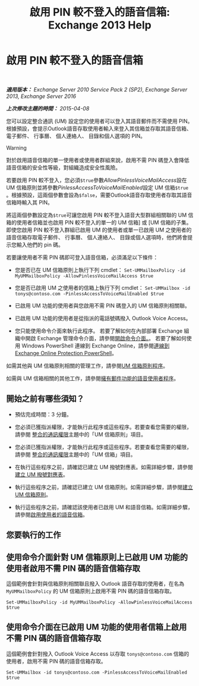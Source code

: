 ﻿---
title: '啟用 PIN 較不登入的語音信箱: Exchange 2013 Help'
TOCTitle: 啟用 PIN 較不登入的語音信箱
ms:assetid: 54133753-317c-42ef-9b0d-ca9f2d2d6bd7
ms:mtpsurl: https://technet.microsoft.com/zh-tw/library/Gg602127(v=EXCHG.150)
ms:contentKeyID: 54652583
ms.date: 05/21/2018
mtps_version: v=EXCHG.150
ms.translationtype: MT
---

# 啟用 PIN 較不登入的語音信箱

 

_**適用版本：** Exchange Server 2010 Service Pack 2 (SP2), Exchange Server 2013, Exchange Server 2016_

_**上次修改主題的時間：** 2015-04-08_

您可以設定整合通訊 (UM) 設定您的使用者可以登入其語音郵件而不需使用 PIN。根據預設，會提示Outlook語音存取使用者輸入來登入其信箱並存取其語音信箱、 電子郵件、 行事曆、 個人連絡人、 目錄和個人選項的 PIN。


> [!WARNING]  
> 對於啟用語音信箱的單一使用者或使用者群組來說，啟用不需 PIN 碼登入會降低語音信箱的安全性等級，對組織造成安全性風險。




若要啟用 PIN 較不登入，您必須`$true`參數*AllowPinlessVoiceMailAccess*設在 UM 信箱原則並將參數*PinlessAccessToVoiceMailEnabled*設定 UM 信箱`$true` 。根據預設，這兩個參數會設為`$false`，需要Outlook語音存取使用者存取其語音信箱時輸入其 PIN。

將這兩個參數設定為`$true`可讓您啟用 PIN 較不登入語音大型群組相關聯的 UM 信箱的使用者信箱並也啟用 PIN 較不登入的單一的 UM 信箱\] 或 \[UM 信箱的子集。即使您啟用 PIN 較不登入群組已啟用 UM 的使用者或單一已啟用 UM 之使用者的語音信箱存取電子郵件、 行事曆、 個人連絡人、 目錄或個人選項時，他們將會提示您輸入他們的 pin 碼。

若要讓使用者不需 PIN 碼即可登入語音信箱，必須滿足以下條件：

  - 您是否已在 UM 信箱原則上執行下列 cmdlet： `Set-UMMailboxPolicy -id MyUMMailboxPolicy -AllowPinlessVoiceMailAccess $true`

  - 您是否已啟用 UM 之使用者的信箱上執行下列 cmdlet： `Set-UMMailbox -id tonys@contoso.com -PinlessAccessToVoiceMailEnabled $true`

  - 已啟用 UM 功能的使用者與您啟用不需 PIN 碼登入的 UM 信箱原則相關聯。

  - 已啟用 UM 功能的使用者是從指派的電話號碼撥入 Outlook Voice Access。

  - 您只能使用命令介面來執行此程序。 若要了解如何在內部部署 Exchange 組織中開啟 Exchange 管理命令介面，請參閱[開啟命令介面。](https://technet.microsoft.com/zh-tw/library/dd638134\(v=exchg.150\))。 若要了解如何使用 Windows PowerShell 連線到 Exchange Online，請參閱[連線到 Exchange Online Protection PowerShell](https://go.microsoft.com/fwlink/p/?linkid=396554)。

如需其他與 UM 信箱原則相關的管理工作，請參閱[UM 信箱原則程序](um-mailbox-policy-procedures-exchange-2013-help.md)。

如需與 UM 信箱相關的其他工作，請參閱[擁有郵件功能的語音使用者程序](voice-mail-enabled-user-procedures-exchange-2013-help.md)。

## 開始之前有哪些須知？

  - 預估完成時間：3 分鐘。

  - 您必須已獲指派權限，才能執行此程序或這些程序。若要查看您需要的權限，請參閱 [整合的通訊權限](unified-messaging-permissions-exchange-2013-help.md)主題中的「UM 信箱原則」項目。

  - 您必須已獲指派權限，才能執行此程序或這些程序。若要查看您需要的權限，請參閱 [整合的通訊權限](unified-messaging-permissions-exchange-2013-help.md)主題中的「UM 信箱」項目。

  - 在執行這些程序之前，請確認已建立 UM 撥號對應表。如需詳細步驟，請參閱[建立 UM 撥號對應表](create-a-um-dial-plan-exchange-2013-help.md)。

  - 執行這些程序之前，請確認已建立 UM 信箱原則。如需詳細步驟，請參閱[建立 UM 信箱原則](create-a-um-mailbox-policy-exchange-2013-help.md)。

  - 執行這些程序之前，請確認該使用者已啟用 UM 和語音信箱。如需詳細步驟，請參閱[啟用使用者的語音信箱](enable-a-user-for-voice-mail-exchange-2013-help.md)。

## 您要執行的工作

## 使用命令介面針對 UM 信箱原則上已啟用 UM 功能的使用者啟用不需 PIN 碼的語音信箱存取

這個範例會針對與信箱原則相關聯且撥入 Outlook 語音存取的使用者，在名為 `MyUMMailboxPolicy` 的 UM 信箱原則上啟用不需 PIN 碼的語音信箱存取。

    Set-UMMailboxPolicy -id MyUMMailboxPolicy -AllowPinlessVoiceMailAccess $true

## 使用命令介面在已啟用 UM 功能的使用者信箱上啟用不需 PIN 碼的語音信箱存取

這個範例會針對撥入 Outlook Voice Access 以存取 `tonys@contoso.com` 信箱的使用者，啟用不需 PIN 碼的語音信箱存取。

    Set-UMMailbox -id tonys@contoso.com -PinlessAccessToVoiceMailEnabled $true

